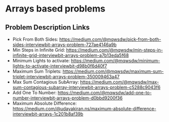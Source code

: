 # Arrays based problems

## Problem Description Links
  * Pick From Both Sides: https://medium.com/@mqwsdw/pick-from-both-sides-interviewbit-arrays-problem-727ae4146a9b
  * Min Steps in Infinite Grid: https://medium.com/@mqwsdw/min-steps-in-infinite-grid-interviewbit-arrays-problem-a7b13eda5f68
  * Minimum Lights to activate: https://medium.com/@mqwsdw/minimum-lights-to-activate-interviewbit-d98b0f6d40f7
  * Maximum Sum Triplets: https://medium.com/@mqwsdw/maximum-sum-triplet-interviewbit-arrays-problem-350009463a47
  * Max Sum Contagious SubArray: https://medium.com/@mqwsdw/max-sum-contagious-subarray-interviewbit-arrays-problem-c5288c9043f6
  * Add One To Number: https://medium.com/@mqwsdw/add-one-to-number-interviewbit-arrays-problem-d0bbd9200f36
  * Maximum Absolute Difference: https://medium.com/@udayakiran.ns/maximum-absolute-difference-interviewbit-arrays-1c201b8af39b
